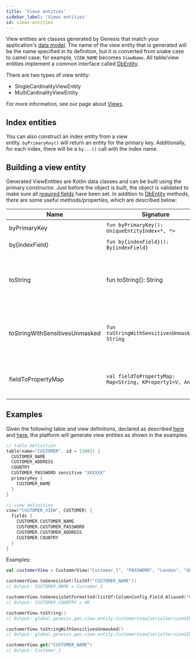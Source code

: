```yaml
---
title: 'Views entities'
sidebar_label: 'Views entities'
id: views-entities
---
```




View entities are classes generated by Genesis that match your application's [data model](/database/fields-tables-views/fields-tables-views/). The name of the view entity that is generated will be the name specified in its definition, but it is converted from snake case to camel case; for example, `VIEW_NAME` becomes `ViewName`. All table/view entities implement a common interface called [DbEntity](/database/data-types/dbentity/).

There are two types of view entity:

-   SingleCardinalityViewEntity
-   MultiCardinalityViewEntity

For more information, see our page about [Views](/database/fields-tables-views/views/).

## Index entities

You can also construct an index entity from a view entity. `byPrimaryKey()` will return an entity for the primary key. Additionally, for each index, there will be a `by...()` call with the index name.

## Building a view entity

Generated ViewEntities are Kotlin data classes and can be built using the primary constructor. Just before the object is built, the object is validated to make sure all [required fields](/database/data-types/table-entities/) have been set. In addition to [DbEntity](/database/data-types/dbentity/) methods, there are some useful methods/properties, which are described below:

| Name | Signature | Description |
| --- | --- | --- |
| byPrimaryKey | `fun byPrimaryKey(): UniqueEntityIndex<*, *>` | gets entity by primaryKey |
| by{indexField} | `fun by{indexField}(): By{indexField}` | gets entity by index fields |
| toString | fun toString(): String | gets the string representation of the view with sensitive fields masked (for example, passwords) |
| toStringWithSensitivesUnmasked | `fun toStringWithSensitivesUnmasked(): String` | gets the string representation of view with sensitive fields(Ex: Password) unmasked |
| fieldToPropertyMap | `val fieldToPropertyMap: Map<String, KProperty1<V, Any?>>` | this is a class property that maps a field name to its property |

## Examples

Given the following table and view definitions, declared as described [here](/database/fields-tables-views/tables/) and [here](/database/fields-tables-views/views/), the platform will generate view entities as shown in the examples.

```kotlin
// table definition    
table(name="CUSTOMER", id = 11002) {      
  CUSTOMER_NAME      
  CUSTOMER_ADDRESS      
  COUNTRY      
  CUSTOMER_PASSWORD sensitive "XXXXXX"      
  primaryKey {        
    CUSTOMER_NAME      
  }    
}  

// view definition     
view("CUSTOMER_VIEW", CUSTOMER) {       
  fields {         
    CUSTOMER.CUSTOMER_NAME         
    CUSTOMER.CUSTOMER_PASSWORD         
    CUSTOMER.CUSTOMER_ADDRESS         
    CUSTOMER.COUNTRY       
  }     
}
```

Examples:
```kotlin
val customerView = CustomerView("Customer_1", "PASSWORD", "London", "UK")  

customerView.toGenesisSet(listOf("CUSTOMER_NAME"))  
// Output: CUSTOMER_NAME = Customer_1  

customerView.toGenesisSetFormatted(listOf(ColumnConfig.Field.Aliased("COUNTRY", "CUSTOMER_COUNTRY")))  
// Output: CUSTOMER_COUNTRY = UK 

customerView.toString()  
// Output: global.genesis.gen.view.entity.CustomerView{serialVersionUID='1', customerName=Customer_1, customerPassword=XXXXXX, customerAddress=London, country=UK, recordId={not-set}, timestamp={not-set}}  

customerView.toStringWithSensitivesUnmasked()  
// Output: global.genesis.gen.view.entity.CustomerView{serialVersionUID='1', customerName=Customer_1, customerPassword=PASSWORD, customerAddress=London, country=UK, recordId={not-set}, timestamp={not-set}}  

customerView.get("CUSTOMER_NAME")  
// Output: Customer_1
```

